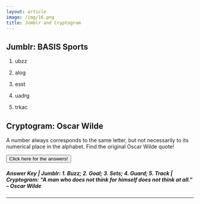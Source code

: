 ```yaml
---
layout: article
image: /img/16.png
title: Jumblr and Cryptogram
---
```


<h2>Jumblr: BASIS Sports</h2>

1. ubzz 

2. alog 

3. esst 

4. uadrg 

5. trkac

<h2>Cryptogram: Oscar Wilde</h2>

A number always corresponds to the same letter, but not necessarily to its numerical place in the alphabet. Find the original Oscar Wilde quote!

<script src="https://ajax.googleapis.com/ajax/libs/jquery/1.11.3/jquery.min.js"></script>
<script>
$(document).ready(function(){
    $("#show").click(function(){
        $("h5").show();
    });
    $("h5").hide();
});
</script>

<button id="show">Click here for the answers!</button>

<h5>Answer Key | Jumblr: 1. Buzz; 2. Goal; 3. Sets; 4. Guard; 5. Track | Cryptogram: “A man who does not think for himself does not think at all.” – Oscar Wilde</h5>
	
<hr style="border-color:#7D7D7D;height:0.5px;">


